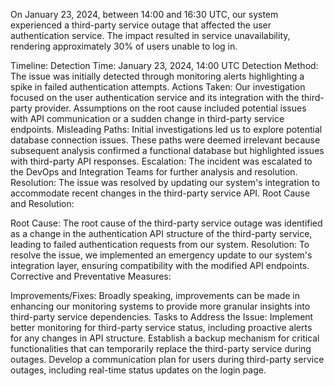 On January 23, 2024, between 14:00 and 16:30 UTC, our system experienced a third-party service outage that affected the user authentication service. The impact resulted in service unavailability, rendering approximately 30% of users unable to log in.

Timeline:
Detection Time: January 23, 2024, 14:00 UTC
Detection Method: The issue was initially detected through monitoring alerts highlighting a spike in failed authentication attempts.
Actions Taken:
Our investigation focused on the user authentication service and its integration with the third-party provider.
Assumptions on the root cause included potential issues with API communication or a sudden change in third-party service endpoints.
Misleading Paths:
Initial investigations led us to explore potential database connection issues.
These paths were deemed irrelevant because subsequent analysis confirmed a functional database but highlighted issues with third-party API responses.
Escalation:
The incident was escalated to the DevOps and Integration Teams for further analysis and resolution.
Resolution:
The issue was resolved by updating our system's integration to accommodate recent changes in the third-party service API.
Root Cause and Resolution:

Root Cause:
The root cause of the third-party service outage was identified as a change in the authentication API structure of the third-party service, leading to failed authentication requests from our system.
Resolution:
To resolve the issue, we implemented an emergency update to our system's integration layer, ensuring compatibility with the modified API endpoints.
Corrective and Preventative Measures:

Improvements/Fixes:
Broadly speaking, improvements can be made in enhancing our monitoring systems to provide more granular insights into third-party service dependencies.
Tasks to Address the Issue:
Implement better monitoring for third-party service status, including proactive alerts for any changes in API structure.
Establish a backup mechanism for critical functionalities that can temporarily replace the third-party service during outages.
Develop a communication plan for users during third-party service outages, including real-time status updates on the login page.
